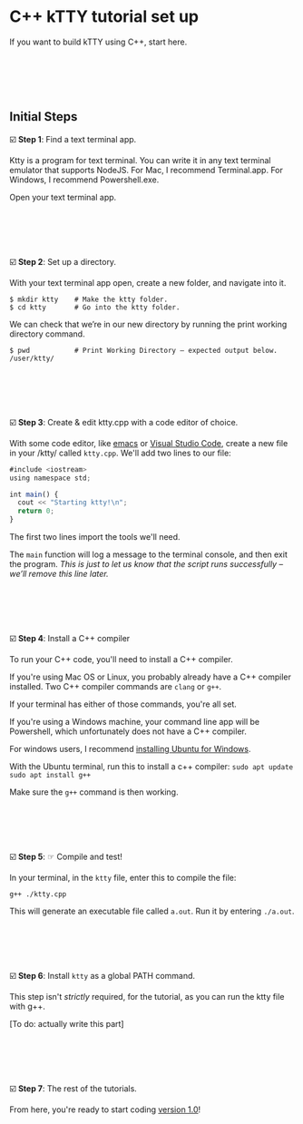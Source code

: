 #  C++ kTTY tutorial set up

If you want to build kTTY using C++, start here.

<br/><br/><br/><br/>



##  Initial Steps

☑️ **Step 1**: Find a text terminal app.   

Ktty is a program for text terminal.  You can write it in any text terminal emulator that supports NodeJS. For Mac, I recommend Terminal.app.  For Windows, I recommend Powershell.exe.  

Open your text terminal app.

<br/><br/><br/><br/>


☑️ **Step 2**: Set up a directory.  

With your text terminal app open, create a new folder, and navigate into it. 

```shell
$ mkdir ktty    # Make the ktty folder.
$ cd ktty       # Go into the ktty folder.
```

We can check that we’re in our new directory 
by running the print working directory command. 

```shell
$ pwd           # Print Working Directory – expected output below.
/user/ktty/     
```


<br/><br/><br/><br/>


☑️ **Step 3**: Create & edit ktty.cpp with a code editor of choice.

With some code editor, like [emacs](https://www.gnu.org/software/emacs/) or [Visual Studio Code](https://code.visualstudio.com/), create a new file in your /ktty/ called `ktty.cpp`.
We'll add two lines to our file:

```js
#include <iostream>
using namespace std;

int main() {
  cout << "Starting ktty!\n";
  return 0;
} 
```

The first two lines import the tools we'll need.

The `main` function will log a message to the terminal console, and then exit the program.
*This is just to let us know that the script runs successfully – we’ll remove this line later.*

<br/><br/><br/><br/>



☑️ **Step 4**: Install a C++ compiler

To run your C++ code, you'll need to install a C++ compiler. 

If you're using Mac OS or Linux, you probably already have a C++ compiler installed. 
Two C++ compiler commands are `clang` or `g++`.  

If your terminal has either of those commands, you're all set. 

If you're using a Windows machine, your command line app will be Powershell, 
which unfortunately does not have a C++ compiler. 

For windows users, I recommend [installing Ubuntu for Windows](https://ubuntu.com/tutorials/install-ubuntu-on-wsl2-on-windows-10#3-download-ubuntu). 

With the Ubuntu terminal, run this to install a c++ compiler:
`sudo apt update`
`sudo apt install g++`

Make sure the `g++` command is then working. 

<br/><br/><br/><br/>



☑️ **Step 5**: ☞ Compile and test!

In your terminal, in the `ktty` file, enter this to compile the file: 

`g++ ./ktty.cpp`

This will generate an executable file called `a.out`. 
Run it by entering `./a.out`. 

<br/><br/><br/><br/>



☑️ **Step 6**: Install `ktty` as a global PATH command.


This step isn't *strictly* required, for the tutorial, as you can run the ktty file with g++.  

[To do: actually write this part]

<br/><br/><br/><br/>




☑️ **Step 7**: The rest of the tutorials.

From here, you're ready to start coding [version 1.0](https://github.com/rooftop-media/ktty-tutorial/blob/main/cpp/version1.0/tutorial.md)!
